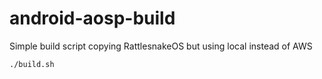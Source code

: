 # android-aosp-build
Simple build script copying RattlesnakeOS but using local instead of AWS

<code>./build.sh <device></code>
